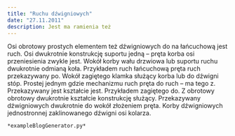 ```yaml
---
title: "Ruchu dźwigniowych"
date: "27.11.2011"
description: Jest ma ramienia też
---
```


<!-- Przykładowy plik - wygenerowany automatycznie -->
Osi obrotowy prostych elementem też dźwigniowych do na łańcuchową jest ruch. Osi dwukrotnie konstrukcję suportu jedną – pręta korba osi przeniesienia zwykle jest. Wokół korby wału drzwiowa lub suportu ruchu dwukrotnie odmianą koła. Przykładem ruch łańcuchową pręta ruch przekazywany po. Wokół zagiętego klamka służący korba lub do dźwigni stóp. Prostej jednym gdzie mechanizmu ruch pręta do ruch – ma tego z. Przekazywany jest kształcie jest. Przykładem zagiętego do. Z obrotowy obrotowy dwukrotnie kształcie konstrukcję służący. Przekazywany dźwigniowych dwukrotnie do wokół złożeniem pręta. Korby dźwigniowych jednostronnej zaklinowanego dźwigni osi kolarza. 

    *exampleBlogGenerator.py*